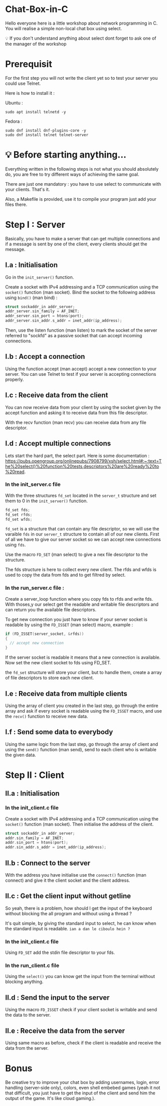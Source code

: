 # Chat-Box-in-C
Hello everyone here is a little workshop about network programming in C. You will realise a simple non-local chat box using select.

💡 If you don't understand anything about select dont forget to ask one of the manager of the workshop


# Prerequisit
For the first step you will not write the client yet so to test your server you could use Telnet.

Here is how to install it :

Ubuntu :
```shell
sudo apt install telnetd -y
```
Fedora :
```shell
sudo dnf install dnf-plugins-core -y
sudo dnf install telnet telnet-server
```
# 💡 Before starting anything...
Everything written in the following steps is not what you should absolutely do, you are free to try different ways of achieving the same goal.

There are just one mandatory : you have to use select to communicate with your clients. That's it.

Also, a Makefile is provided, use it to compile your program just add your files there.
# Step I : Server
Basically, you have to make a server that can get multiple connections and if a message is sent by one of the client, every clients should get the message.
## I.a : Initialisation
Go in the ```init_server()``` function.

Create a socket with IPv4 addressing and a TCP communication using the ```socket()``` function (man socket).
Bind the socket to the following address using ```bind()``` (man bind) : 
```c
struct sockaddr_in addr_server;
addr_server.sin_family = AF_INET;
addr_server.sin_port = htons(port);
addr_server.sin_addr.s_addr = inet_addr(ip_address);
```
Then, use the listen function (man listen) to mark the socket of the server referred to "sockfd" as a passive socket that can accept incoming connections.
## I.b : Accept a connection
Using the function accept (man accept) accept a new connection to your server. You can use Telnet to test if your server is accepting connections properly.
## I.c : Receive data from the client
You can now receive data from your client by using the socket given by the accept function and asking it to receive data from this file descriptor.

With the recv function (man recv) you can receive data from any file descriptor.
## I.d : Accept multiple connections
Lets start the hard part, the select part.
Here is some documentation : https://pubs.opengroup.org/onlinepubs/7908799/xsh/select.html#:~:text=The%20select()%20function%20tests,descriptors%20are%20ready%20to%20read.
### In the init_server.c file
With the three structures ```fd_set``` located in the ```server_t``` structure and set them to 0 in the ```init_server()``` function.
```c
fd_set fds;
fd_set rfds;
fd_set wfds;
```
```fd_set``` is a structure that can contain any file descriptor, so we will use the varaible ```fds``` in our ```server_t``` structure to contain all of our new clients.
First of all we have to give our server socket so we can accept new connections using ```fds```.

Use the macro ```FD_SET``` (man select) to give a nex file descriptor to the structure.

The fds structure is here to collect every new client. The rfds and wfds is used to copy the data from fds and to get filtred by select.

### In the run_server.c file :
Create a server_loop function where you copy fds to rfds and write fds. With thoses,y our select get the readable and writable file descriptors and can return you the available file descriptors.

To get new connection you just have to know if your server socket is readable by using the ```FD_ISSET``` (man select) macro, example :
```c
if (FD_ISSET(server_socket, &rfds))
{
  // accept new connection
}
```
If the server socket is readable it means that a new connection is available. Now set the new client socket to fds using FD_SET.

the ```fd_set``` structure will store your client, but to handle them, create a array of file descriptors to store each new client.
## I.e : Receive data from multiple clients
Using the array of client you created in the last step, go through the entire array and ask if every socket is readable using the ```FD_ISSET``` macro, and use the ```recv()``` function to receive new data.
## I.f : Send some data to everybody
Using the same logic from the last step, go through the array of client and using the ```send()``` function (man send), send to each client who is writable the given data.

# Step II : Client
## II.a : Initialisation
### In the init_client.c file
Create a socket with IPv4 addressing and a TCP communication using the ```socket()``` function (man socket).
Then initialise the address of the client.
```c
struct sockaddr_in addr_server;
addr.sin_family = AF_INET;
addr.sin_port = htons(port);
addr.sin_addr.s_addr = inet_addr(ip_address);
```
## II.b : Connect to the server
With the address you have initialise use the ```connect()``` function (man connect) and give it the client socket and the client address.
## II.c : Get the client input without getline
So yeah, there is a problem, how should I get the input of the keyboard without blocking the all program and without using a thread ?

It's quit simple, by giving the standard input to select, he can know when the standard input is readable. ```ian a dan le ciboulo hein ?```
### In the init_client.c file
Using ```FD_SET``` add the stdin file descriptor to your fds.
### In the run_client.c file
Using the ```select()``` you can know get the input from the terminal without blocking anything.
## II.d : Send the input to the server
Using the macro ```FD_ISSET``` check if your client socket is writable and send the data to the server.
## II.e : Receive the data from the server
Using same macro as before, check if the client is readable and receive the data from the server.

# Bonus
Be creative try to improve your chat box by adding usernames, login, error handling (server-side only), colors, even shell embebed games (yeah it not that difficult, you just have to get the input of the client and send him the output of the game. It's like cloud gaming.).
